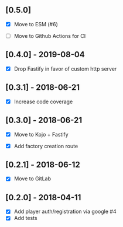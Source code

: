 [0.5.0]
-------
- [x] Move to ESM (#6)
- [ ] Move to Github Actions for CI


[0.4.0] - 2019-08-04
--------------------
- [x] Drop Fastify in favor of custom http server


[0.3.1] - 2018-06-21
--------------------
- [x] Increase code coverage


[0.3.0] - 2018-06-21
--------------------
- [x] Move to Kojo + Fastify
- [x] Add factory creation route


[0.2.1] - 2018-06-12
--------------------
- [x] Move to GitLab


[0.2.0] - 2018-04-11
--------------------
- [x] Add player auth/registration via google #4
- [x] Add tests
